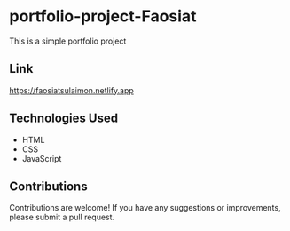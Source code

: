 # portfolio-project-Faosiat
This is a simple portfolio project

## Link

https://faosiatsulaimon.netlify.app


## Technologies Used

- HTML
- CSS
- JavaScript

## Contributions

Contributions are welcome! If you have any suggestions or improvements, please submit a pull request.
